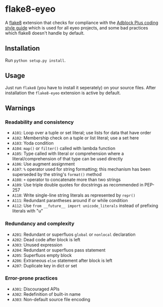 # flake8-eyeo

A [flake8](https://flake8.readthedocs.io) extension that checks for compliance
with the
[Adblock Plus coding style guide](https://adblockplus.org/coding-style#python)
which is used for all eyeo projects, and some bad practices which flake8 doesn't
handle by default.


## Installation

Run `python setup.py install`.


## Usage

Just run `flake8` (you have to install it seperately) on your source files.
After installation the `flake8-eyeo` extension is active by default.


## Warnings

### Readability and consistency

* `A101`: Loop over a tuple or set literal; use lists for data that have order
* `A102`: Membership check on a tuple or list literal; use a set here
* `A103`: Yoda condition
* `A104`: `map()` or `filter()` called with lambda function
* `A105`: Type called with literal or comprehension where a
          literal/comprehension of that type can be used directly
* `A106`: Use augment assignment
* `A107`: `%` operator used for string formatting; this mechanism
          has been superseded by the string's `format()` method
* `A108`: `+` operator to concatenate more than two strings
* `A109`: Use triple double quotes for docstrings as recommended in PEP-257
* `A110`: Write single-line string literals as represented by `repr()`
* `A111`: Redundant parantheses around if or while condition
* `A112`: Use `from __future__ import unicode_literals` instead of
          prefixing literals with "u"


### Redundancy and complexity

* `A201`: Redundant or superfluos `global` or `nonlocal` declaration
* `A202`: Dead code after block is left
* `A303`: Unused expression
* `A204`: Redundant or superfluos pass statement
* `A205`: Superfluos empty block
* `A206`: Extraneous `else` statement after block is left
* `A207`: Duplicate key in dict or set


### Error-prone practices

* `A301`: Discouraged APIs
* `A302`: Redefinition of built-in name
* `A303`: Non-default source file encoding
